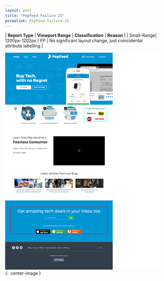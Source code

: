 ```yaml
---
layout: post
title: "PepFeed Failure 25"
permalink: PepFeed-failure-25
---
```

| **Report Type** | **Viewport Range** | **Classification** | **Reason** |
| Small-Range| 1200px-1202px | FP | No significant layout change, just coincidental attribute labelling | 

![Screenshot of the fault](assets/images/PepFeed/fault25/smallrangeWidth1201.png){: .center-image }